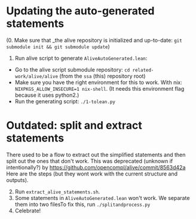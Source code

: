 # Updating the auto-generated statements


(0. Make sure that _the alive repository is initialized and up-to-date: `git submodule init && git submodule update`)
1. Run alive script to generate `AliveAutoGenerated.lean`: 
  - Go to the alive script submodule repository: `cd related-work/alive/alive` (from the `ssa` (this) repository root)
  - Make sure you have the right environment for this to work. With nix: `NIXPKGS_ALLOW_INSECURE=1 nix-shell`. (It needs this environment flag because it uses python2.)
  - Run the generating script: `./1-tolean.py`

# Outdated: split and extract statements
There used to be a flow to extract out the simplified statements and then split out the ones that  don't work.
This was deprecated (unknown if intentionally?) by https://github.com/opencompl/alive/commit/8563d42a
Here are the steps (but they wont work with the current structure and outputs).

2. Run `extract_alive_statements.sh`.
3. Some statements in `AliveAutoGenerated.lean` won't work. We separate them into two filesTo fix this, run `./splitandprocess.py`
4. Celebrate!

